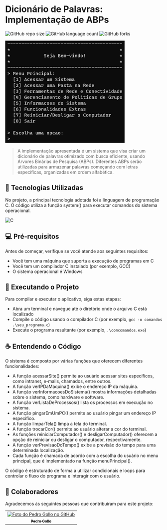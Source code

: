 # Dicionário de Palavras: Implementação de ABPs

![GitHub repo size](https://img.shields.io/github/repo-size/pbgollo/comandos-cmd?style=for-the-badge)
![GitHub language count](https://img.shields.io/github/languages/count/pbgollo/comandos-cmd?style=for-the-badge)
![GitHub forks](https://img.shields.io/github/forks/pbgollo/comandos-cmd?style=for-the-badge)

<img src="imagem.png" alt="Exemplo imagem">

> A implementação apresentada é um sistema que visa criar um dicionário de palavras otimizado com busca eficiente, usando Árvores Binárias de Pesquisa (ABPs). Diferentes ABPs serão utilizadas para armazenar palavras começando com letras específicas, organizadas em ordem alfabética.

## 🔧 Tecnologias Utilizadas

No projeto, a principal tecnologia adotada foi a linguagem de programação C. O código utiliza a função system() para executar comandos do sistema operacional.

![C](https://img.shields.io/badge/c-%2300599C.svg?style=for-the-badge&logo=c&logoColor=white)

## 💻 Pré-requisitos

Antes de começar, verifique se você atende aos seguintes requisitos:

- Você tem uma máquina que suporta a execução de programas em C
- Você tem um compilador C instalado (por exemplo, GCC)
- O sistema operacional é Windows

## 🚀 Executando o Projeto

Para compilar e executar o aplicativo, siga estas etapas:

- Abra um terminal e navegue até o diretório onde o arquivo C está localizado
- Compile o código usando o compilador C (por exemplo, `gcc -o comandos .\seu_programa.c`)
- Execute o programa resultante (por exemplo, `.\comcomandos.exe`)

## ☕ Entendendo o Código

O sistema é composto por várias funções que oferecem diferentes funcionalidades:

- A função acessarSite() permite ao usuário acessar sites específicos, como intranet, e-mails, chamados, entre outros.
- A função verIPDaMaquina() exibe o endereço IP da máquina.
- A função verInformacoesDoSistema() mostra informações detalhadas sobre o sistema, como hardware e software.
- A função verListaDeProcessos() lista os processos em execução no sistema.
- A função pingarEmUmPC() permite ao usuário pingar um endereço IP específico.
- A função limparTela() limpa a tela do terminal.
- A função trocarCor() permite ao usuário alterar a cor do terminal.
- As funções reiniciarComputador() e desligarComputador() oferecem a opção de reiniciar ou desligar o computador, respectivamente.
- A função verPrevisaoDoTempo() exibe a previsão do tempo para uma determinada localização.
- Cada função é chamada de acordo com a escolha do usuário no menu principal, que é implementado na função menuPrincipal().

O código é estruturado de forma a utilizar condicionais e loops para controlar o fluxo do programa e interagir com o usuário.

## 🤝 Colaboradores

Agradecemos às seguintes pessoas que contribuíram para este projeto:

<table>
  <tr>
    <td align="center">
      <a href="https://github.com/pbgollo" title="Perfil do Pedro Gollo no GitHub">
        <img src="https://avatars.githubusercontent.com/u/130512644" width="100px;" alt="Foto do Pedro Gollo no GitHub"/><br>
        <sub>
          <b>Pedro Gollo</b>
        </sub>
      </a>
    </td>
  </tr>
</table>
